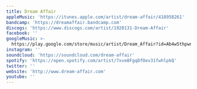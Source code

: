 ```yaml
---
title: Dream Affair
appleMusic: 'https://itunes.apple.com/artist/dream-affair/418958261'
bandcamp: 'https://dreamaffair.bandcamp.com'
discogs: 'https://www.discogs.com/artist/1920131-Dream-Affair'
facebook: ''
googleMusic: >-
  https://play.google.com/store/music/artist/Dream_Affair?id=Ab4w5thpwnf6flsk2vn3wkqmfia
instagram: ''
soundcloud: 'https://soundcloud.com/dream-affair'
spotify: 'https://open.spotify.com/artist/7xve8FgqDfOev31fwhlpkQ'
twitter: ''
website: 'http://www.dream-affair.com'
youtube: ''
---
```

